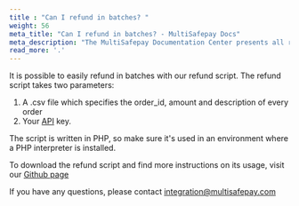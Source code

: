 ```yaml
---
title : "Can I refund in batches? "
weight: 56
meta_title: "Can I refund in batches? - MultiSafepay Docs"
meta_description: "The MultiSafepay Documentation Center presents all relevant information about our Plugins and API. You can also find support pages for payment methods, tools and general questions as well as the contact details of our Support and Integration Teams."
read_more: '.'
---
```


It is possible to easily refund in batches with our refund script. The refund script takes two parameters: 

1. A .csv file which specifies the order_id, amount and description of every order
2. Your [API](/faq/general/glossary/#api) key. 

The script is written in PHP, so make sure it's used in an environment where a PHP interpreter is installed.

To download the refund script and find more instructions on its usage, visit our [Github page](https://github.com/MultiSafepay/refund-script)

If you have any questions, please contact <integration@multisafepay.com>
